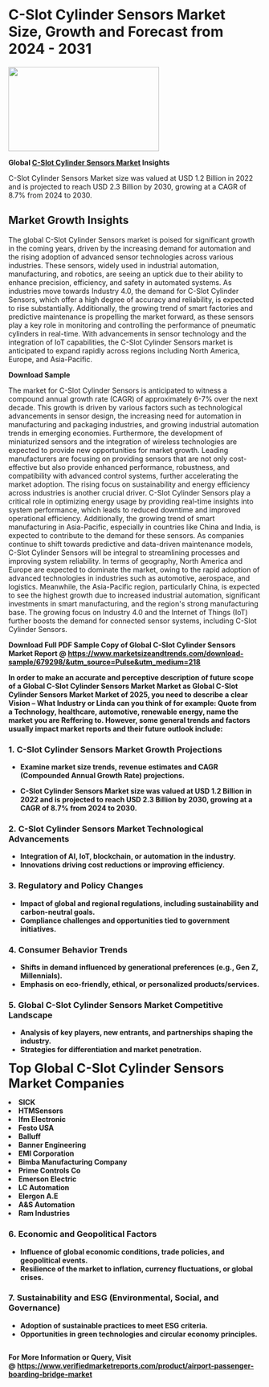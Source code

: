 <H1>C-Slot Cylinder Sensors Market Size, Growth and Forecast from 2024 - 2031</H1><img class="aligncenter size-medium wp-image-584254" src="https://thirdeyenews.in/wp-content/uploads/2024/09/Global-Market-Research-300x168.jpeg" alt="" width="300" height="168" /><p><strong>Global&nbsp;<a href="https://www.marketsizeandtrends.com/download-sample/679298/&amp;utm_source=Pulse&amp;utm_medium=218">C-Slot Cylinder Sensors Market</a> Insights</strong></p><p>C-Slot Cylinder Sensors Market size was valued at USD 1.2 Billion in 2022 and is projected to reach USD 2.3 Billion by 2030, growing at a CAGR of 8.7% from 2024 to 2030.</p><p><h2>Market Growth Insights</h2> <p>The global C-Slot Cylinder Sensors market is poised for significant growth in the coming years, driven by the increasing demand for automation and the rising adoption of advanced sensor technologies across various industries. These sensors, widely used in industrial automation, manufacturing, and robotics, are seeing an uptick due to their ability to enhance precision, efficiency, and safety in automated systems. As industries move towards Industry 4.0, the demand for C-Slot Cylinder Sensors, which offer a high degree of accuracy and reliability, is expected to rise substantially. Additionally, the growing trend of smart factories and predictive maintenance is propelling the market forward, as these sensors play a key role in monitoring and controlling the performance of pneumatic cylinders in real-time. With advancements in sensor technology and the integration of IoT capabilities, the C-Slot Cylinder Sensors market is anticipated to expand rapidly across regions including North America, Europe, and Asia-Pacific.</p> <p><strong>Download Sample</strong></p> <p>The market for C-Slot Cylinder Sensors is anticipated to witness a compound annual growth rate (CAGR) of approximately 6-7% over the next decade. This growth is driven by various factors such as technological advancements in sensor design, the increasing need for automation in manufacturing and packaging industries, and growing industrial automation trends in emerging economies. Furthermore, the development of miniaturized sensors and the integration of wireless technologies are expected to provide new opportunities for market growth. Leading manufacturers are focusing on providing sensors that are not only cost-effective but also provide enhanced performance, robustness, and compatibility with advanced control systems, further accelerating the market adoption. The rising focus on sustainability and energy efficiency across industries is another crucial driver. C-Slot Cylinder Sensors play a critical role in optimizing energy usage by providing real-time insights into system performance, which leads to reduced downtime and improved operational efficiency. Additionally, the growing trend of smart manufacturing in Asia-Pacific, especially in countries like China and India, is expected to contribute to the demand for these sensors. As companies continue to shift towards predictive and data-driven maintenance models, C-Slot Cylinder Sensors will be integral to streamlining processes and improving system reliability. In terms of geography, North America and Europe are expected to dominate the market, owing to the rapid adoption of advanced technologies in industries such as automotive, aerospace, and logistics. Meanwhile, the Asia-Pacific region, particularly China, is expected to see the highest growth due to increased industrial automation, significant investments in smart manufacturing, and the region's strong manufacturing base. The growing focus on Industry 4.0 and the Internet of Things (IoT) further boosts the demand for connected sensor systems, including C-Slot Cylinder Sensors.</p> <p><strong></p><p><span class=""><strong>Download Full PDF Sample Copy of Global C-Slot Cylinder Sensors Market Report</strong> @ <a href="https://www.marketsizeandtrends.com/download-sample/679298/&amp;utm_source=Pulse&amp;utm_medium=218" target="_blank">https://www.marketsizeandtrends.com/download-sample/679298/&amp;utm_source=Pulse&amp;utm_medium=218</a></span></p><p>In order to make an accurate and perceptive description of future scope of a Global&nbsp;C-Slot Cylinder Sensors Market Market as Global&nbsp;C-Slot Cylinder Sensors Market Market of 2025, you need to describe a clear Vision &ndash; What Industry or Linda can you think of for example: Quote from a Technology, healthcare, automotive, renewable energy, name the market you are Reffering to. However, some general trends and factors usually impact market reports and their future outlook include:</p><h3>1.&nbsp;<strong>C-Slot Cylinder Sensors Market Growth Projections</strong></h3><ul><li>Examine market size trends, revenue estimates and CAGR (Compounded Annual Growth Rate) projections.</li><li><p>C-Slot Cylinder Sensors Market size was valued at USD 1.2 Billion in 2022 and is projected to reach USD 2.3 Billion by 2030, growing at a CAGR of 8.7% from 2024 to 2030.</p></li></ul><h3>2.&nbsp;<strong>C-Slot Cylinder Sensors Market Technological Advancements</strong></h3><ul><li>Integration of AI, IoT, blockchain, or automation in the industry.</li><li>Innovations driving cost reductions or improving efficiency.</li></ul><h3>3.&nbsp;<strong>Regulatory and Policy Changes</strong></h3><ul><li>Impact of global and regional regulations, including sustainability and carbon-neutral goals.</li><li>Compliance challenges and opportunities tied to government initiatives.</li></ul><h3>4.&nbsp;<strong>Consumer Behavior Trends</strong></h3><ul><li>Shifts in demand influenced by generational preferences (e.g., Gen Z, Millennials).</li><li>Emphasis on eco-friendly, ethical, or personalized products/services.</li></ul><h3>5.&nbsp;<strong>Global C-Slot Cylinder Sensors Market Competitive Landscape</strong></h3><ul><li>Analysis of key players, new entrants, and partnerships shaping the industry.</li><li>Strategies for differentiation and market penetration.</li></ul><p data-pm-slice="1 1 []"><span style="color: inherit; font-family: inherit; font-size: 25px;">Top Global C-Slot Cylinder Sensors Market Companies</span></p><div class="" data-test-id=""><p><li>SICK</li><li> HTMSensors</li><li> Ifm Electronic</li><li> Festo USA</li><li> Balluff</li><li> Banner Engineering</li><li> EMI Corporation</li><li> Bimba Manufacturing Company</li><li> Prime Controls Co</li><li> Emerson Electric</li><li> LC Automation</li><li> Elergon A.E</li><li> A&S Automation</li><li> Ram Industries</li></p></div><h3>6.&nbsp;<strong>Economic and Geopolitical Factors</strong></h3><ul><li>Influence of global economic conditions, trade policies, and geopolitical events.</li><li>Resilience of the market to inflation, currency fluctuations, or global crises.</li></ul><h3>7.&nbsp;<strong>Sustainability and ESG (Environmental, Social, and Governance)</strong></h3><ul><li>Adoption of sustainable practices to meet ESG criteria.</li><li>Opportunities in green technologies and circular economy principles.</li></ul><h2><strong style="font-size: 14px;">For More Information or Query, Visit @&nbsp;</strong><a style="background-color: #ffffff; font-size: 14px;" href="https://www.marketsizeandtrends.com/report/c-slot-cylinder-sensors-market/" target="_blank">https://www.verifiedmarketreports.com/product/airport-passenger-boarding-bridge-market</a></h2>
